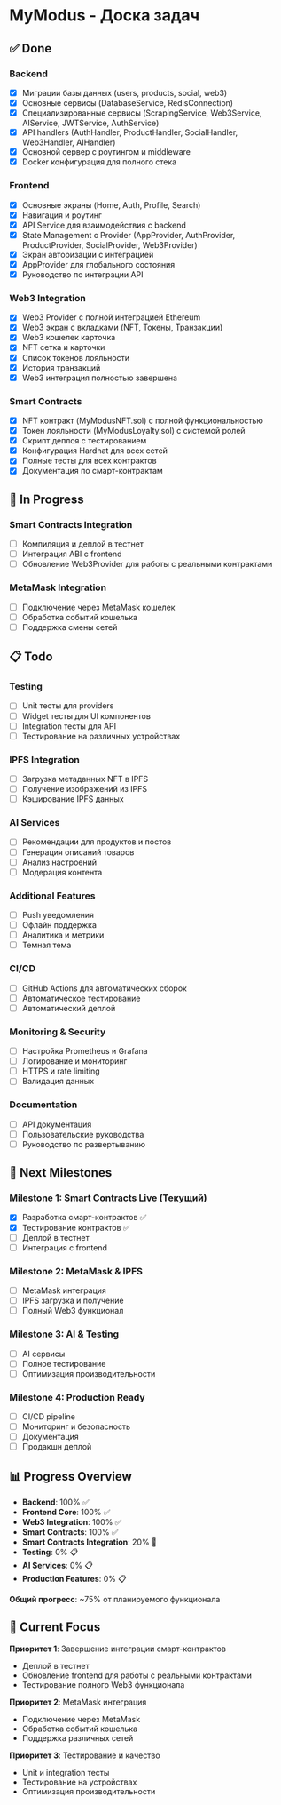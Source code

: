 # MyModus - Доска задач

## ✅ Done

### Backend
- [x] Миграции базы данных (users, products, social, web3)
- [x] Основные сервисы (DatabaseService, RedisConnection)
- [x] Специализированные сервисы (ScrapingService, Web3Service, AIService, JWTService, AuthService)
- [x] API handlers (AuthHandler, ProductHandler, SocialHandler, Web3Handler, AIHandler)
- [x] Основной сервер с роутингом и middleware
- [x] Docker конфигурация для полного стека

### Frontend
- [x] Основные экраны (Home, Auth, Profile, Search)
- [x] Навигация и роутинг
- [x] API Service для взаимодействия с backend
- [x] State Management с Provider (AppProvider, AuthProvider, ProductProvider, SocialProvider, Web3Provider)
- [x] Экран авторизации с интеграцией
- [x] AppProvider для глобального состояния
- [x] Руководство по интеграции API

### Web3 Integration
- [x] Web3 Provider с полной интеграцией Ethereum
- [x] Web3 экран с вкладками (NFT, Токены, Транзакции)
- [x] Web3 кошелек карточка
- [x] NFT сетка и карточки
- [x] Список токенов лояльности
- [x] История транзакций
- [x] Web3 интеграция полностью завершена

### Smart Contracts
- [x] NFT контракт (MyModusNFT.sol) с полной функциональностью
- [x] Токен лояльности (MyModusLoyalty.sol) с системой ролей
- [x] Скрипт деплоя с тестированием
- [x] Конфигурация Hardhat для всех сетей
- [x] Полные тесты для всех контрактов
- [x] Документация по смарт-контрактам

## 🚧 In Progress

### Smart Contracts Integration
- [ ] Компиляция и деплой в тестнет
- [ ] Интеграция ABI с frontend
- [ ] Обновление Web3Provider для работы с реальными контрактами

### MetaMask Integration
- [ ] Подключение через MetaMask кошелек
- [ ] Обработка событий кошелька
- [ ] Поддержка смены сетей

## 📋 Todo

### Testing
- [ ] Unit тесты для providers
- [ ] Widget тесты для UI компонентов
- [ ] Integration тесты для API
- [ ] Тестирование на различных устройствах

### IPFS Integration
- [ ] Загрузка метаданных NFT в IPFS
- [ ] Получение изображений из IPFS
- [ ] Кэширование IPFS данных

### AI Services
- [ ] Рекомендации для продуктов и постов
- [ ] Генерация описаний товаров
- [ ] Анализ настроений
- [ ] Модерация контента

### Additional Features
- [ ] Push уведомления
- [ ] Офлайн поддержка
- [ ] Аналитика и метрики
- [ ] Темная тема

### CI/CD
- [ ] GitHub Actions для автоматических сборок
- [ ] Автоматическое тестирование
- [ ] Автоматический деплой

### Monitoring & Security
- [ ] Настройка Prometheus и Grafana
- [ ] Логирование и мониторинг
- [ ] HTTPS и rate limiting
- [ ] Валидация данных

### Documentation
- [ ] API документация
- [ ] Пользовательские руководства
- [ ] Руководство по развертыванию

## 🎯 Next Milestones

### Milestone 1: Smart Contracts Live (Текущий)
- [x] Разработка смарт-контрактов ✅
- [x] Тестирование контрактов ✅
- [ ] Деплой в тестнет
- [ ] Интеграция с frontend

### Milestone 2: MetaMask & IPFS
- [ ] MetaMask интеграция
- [ ] IPFS загрузка и получение
- [ ] Полный Web3 функционал

### Milestone 3: AI & Testing
- [ ] AI сервисы
- [ ] Полное тестирование
- [ ] Оптимизация производительности

### Milestone 4: Production Ready
- [ ] CI/CD pipeline
- [ ] Мониторинг и безопасность
- [ ] Документация
- [ ] Продакшн деплой

## 📊 Progress Overview

- **Backend**: 100% ✅
- **Frontend Core**: 100% ✅
- **Web3 Integration**: 100% ✅
- **Smart Contracts**: 100% ✅
- **Smart Contracts Integration**: 20% 🚧
- **Testing**: 0% 📋
- **AI Services**: 0% 📋
- **Production Features**: 0% 📋

**Общий прогресс**: ~75% от планируемого функционала

## 🔄 Current Focus

**Приоритет 1**: Завершение интеграции смарт-контрактов
- Деплой в тестнет
- Обновление frontend для работы с реальными контрактами
- Тестирование полного Web3 функционала

**Приоритет 2**: MetaMask интеграция
- Подключение через MetaMask
- Обработка событий кошелька
- Поддержка различных сетей

**Приоритет 3**: Тестирование и качество
- Unit и integration тесты
- Тестирование на устройствах
- Оптимизация производительности
